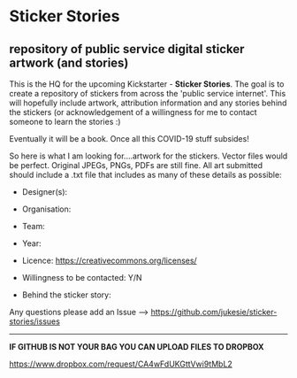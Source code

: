 # Sticker Stories
## repository of public service digital sticker artwork (and stories)


This is the HQ for the upcoming Kickstarter - **Sticker Stories**. The goal is to create a repository of stickers from across the 'public service internet'. This will hopefully include artwork, attribution information and any stories behind the stickers (or acknowledgement of a willingness for me to contact someone to learn the stories :)

Eventually it will be a book. Once all this COVID-19 stuff subsides!

So here is what I am looking for....artwork for the stickers. Vector files would be perfect. Original JPEGs, PNGs, PDFs are still fine. All art submitted should include a .txt file that includes as many of these details as possible:

- Designer(s):
- Organisation:
- Team:
- Year:
- Licence: https://creativecommons.org/licenses/
- Willingness to be contacted: Y/N

- Behind the sticker story:


Any questions please add an Issue --> https://github.com/jukesie/sticker-stories/issues


-----

**IF GITHUB IS NOT YOUR BAG YOU CAN UPLOAD FILES TO DROPBOX**

https://www.dropbox.com/request/CA4wFdUKGttVwi9tMbL2

